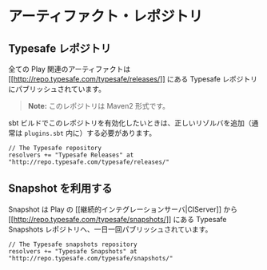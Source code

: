 <!-- translated -->
<!--
# Artifact repositories
-->
# アーティファクト・レポジトリ

<!--
## Typesafe repository
-->
## Typesafe レポジトリ

<!--
All Play artifacts are published to the Typesafe repository at [[http://repo.typesafe.com/typesafe/releases/]].
-->
全ての Play 関連のアーティファクトは [[http://repo.typesafe.com/typesafe/releases/]] にある Typesafe レポジトリにパブリッシュされています。

<!--
> **Note:** it's a Maven2 compatible repository.
-->
> **Note:** このレポジトリは Maven2 形式です。

<!--
To enable it in your sbt build, you must add a proper resolver (typically in `plugins.sbt`):
-->
sbt ビルドでこのレポジトリを有効化したいときは、正しいリゾルバを追加（通常は `plugins.sbt` 内に）する必要があります。


```
// The Typesafe repository
resolvers += "Typesafe Releases" at "http://repo.typesafe.com/typesafe/releases/"
```

<!--
## Accessing snapshots
-->
## Snapshot を利用する

<!--
Snapshots are published daily from our [[Continuous Server|CIServer]] to the Typesafe snapshots repository at [[http://repo.typesafe.com/typesafe/snapshots/]].
-->
Snapshot は Play の [[継続的インテグレーションサーバ|CIServer]] から [[http://repo.typesafe.com/typesafe/snapshots/]] にある Typesafe Snapshots レポジトリへ、一日一回パブリッシュされています。

```
// The Typesafe snapshots repository
resolvers += "Typesafe Snapshots" at "http://repo.typesafe.com/typesafe/snapshots/"
```

